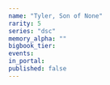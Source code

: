 ```yaml
---
name: "Tyler, Son of None"
rarity: 5
series: "dsc"
memory_alpha: ""
bigbook_tier:
events:
in_portal:
published: false
---
```

